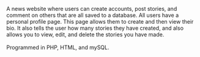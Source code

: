 A news website where users can create accounts, post stories, and comment on others that are all saved to a database. All users have a personal profile page. This page allows them to create and then view their bio. It also tells the user how many stories they have created, and also allows you to view, edit, and delete the stories you have made. <br> <br>
Programmed in PHP, HTML, and mySQL.
